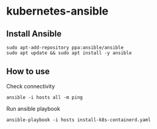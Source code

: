 # kubernetes-ansible

## Install Ansible
```
sudo apt-add-repository ppa:ansible/ansible
sudo apt update && sudo apt install -y ansible
```
## How to use
Check connectivity
```
ansible -i hosts all -m ping
```
Run ansible playbook
```
ansible-playbook -i hosts install-k8s-containerd.yaml
```
